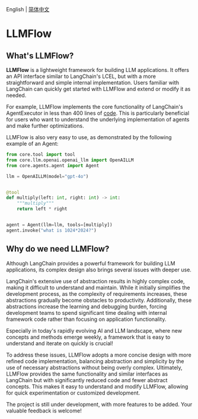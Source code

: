 English | [简体中文](README_zh-CN.md)


# LLMFlow



## What's LLMFlow?

**LLMFlow** is a lightweight framework for building LLM applications. It offers an API interface similar to LangChain's
LCEL, but with a more straightforward and simple internal implementation. Users familiar with LangChain can quickly get
started with LLMFlow and extend or modify it as needed.

For example, LLMFlow implements the core functionality of LangChain's AgentExecutor
in less than 400 lines of [code](https://github.com/zhiguoxu/llmflow/blob/main/core/agents/agent.py). This is
particularly beneficial for users who want to understand the underlying implementation of agents and make further
optimizations.

LLMFlow is also very easy to use, as demonstrated by the following example of an Agent:

```python
from core.tool import tool
from core.llm.openai.openai_llm import OpenAILLM
from core.agents.agent import Agent

llm = OpenAILLM(model="gpt-4o")


@tool
def multiply(left: int, right: int) -> int:
    """multiply"""
    return left * right


agent = Agent(llm=llm, tools=[multiply])
agent.invoke("what is 1024*2024?")
```

## Why do we need LLMFlow?


Although LangChain provides a powerful framework for building LLM applications, its complex design also brings several
issues with deeper use.

LangChain's extensive use of abstraction results in highly complex code, making it difficult to understand and maintain.
While it initially simplifies the development process, as the complexity of requirements increases, these abstractions
gradually become obstacles to productivity. Additionally, these abstractions increase the learning and debugging burden,
forcing development teams to spend significant time dealing with internal framework code rather than focusing on
application functionality.

Especially in today's rapidly evolving AI and LLM landscape, where new concepts and methods emerge weekly, a framework
that is easy to understand and iterate on quickly is crucial!

To address these issues, LLMFlow adopts a more concise design with more refined code implementation, balancing
abstraction and simplicity by the use of necessary abstractions without being overly complex. Ultimately, LLMFlow
provides the same functionality and similar interfaces as LangChain but with significantly reduced code and fewer
abstract concepts. This makes it easy to understand and modify LLMFlow, allowing for quick experimentation or customized
development.

The project is still under development, with more features to be added. Your valuable feedback is welcome!
